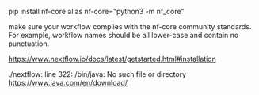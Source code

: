 
pip install nf-core
alias nf-core="python3 -m nf_core"

make sure your workflow complies with the nf-core community standards. For example, workflow names should be all lower-case and contain no punctuation.

https://www.nextflow.io/docs/latest/getstarted.html#installation

./nextflow: line 322: /bin/java: No such file or directory
https://www.java.com/en/download/
